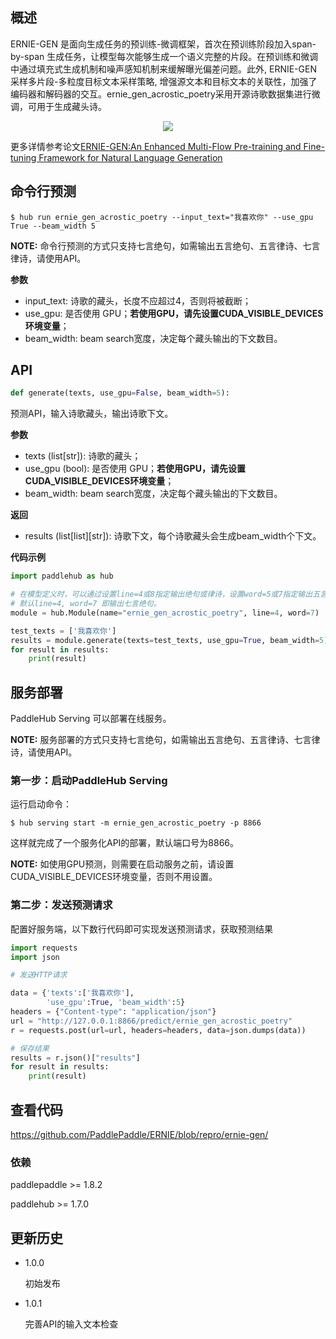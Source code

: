 ## 概述

ERNIE-GEN 是面向生成任务的预训练-微调框架，首次在预训练阶段加入span-by-span 生成任务，让模型每次能够生成一个语义完整的片段。在预训练和微调中通过填充式生成机制和噪声感知机制来缓解曝光偏差问题。此外, ERNIE-GEN 采样多片段-多粒度目标文本采样策略, 增强源文本和目标文本的关联性，加强了编码器和解码器的交互。ernie_gen_acrostic_poetry采用开源诗歌数据集进行微调，可用于生成藏头诗。
<p align="center">
<img src="https://paddlehub.bj.bcebos.com/resources/multi-flow-attention.png" hspace='10'/> <br />
</p>

更多详情参考论文[ERNIE-GEN:An Enhanced Multi-Flow Pre-training and Fine-tuning Framework for Natural Language Generation](https://arxiv.org/abs/2001.11314)

## 命令行预测

```shell
$ hub run ernie_gen_acrostic_poetry --input_text="我喜欢你" --use_gpu True --beam_width 5
```

**NOTE:** 命令行预测的方式只支持七言绝句，如需输出五言绝句、五言律诗、七言律诗，请使用API。

**参数**

* input_text: 诗歌的藏头，长度不应超过4，否则将被截断；
* use\_gpu: 是否使用 GPU；**若使用GPU，请先设置CUDA\_VISIBLE\_DEVICES环境变量**；
* beam\_width: beam search宽度，决定每个藏头输出的下文数目。

## API

```python
def generate(texts, use_gpu=False, beam_width=5):
```

预测API，输入诗歌藏头，输出诗歌下文。

**参数**

* texts (list\[str\]): 诗歌的藏头；
* use\_gpu (bool): 是否使用 GPU；**若使用GPU，请先设置CUDA\_VISIBLE\_DEVICES环境变量**；
* beam\_width: beam search宽度，决定每个藏头输出的下文数目。

**返回**

* results (list\[list\]\[str\]): 诗歌下文，每个诗歌藏头会生成beam_width个下文。

**代码示例**

```python
import paddlehub as hub

# 在模型定义时，可以通过设置line=4或8指定输出绝句或律诗，设置word=5或7指定输出五言或七言。
# 默认line=4, word=7 即输出七言绝句。
module = hub.Module(name="ernie_gen_acrostic_poetry", line=4, word=7)

test_texts = ['我喜欢你']
results = module.generate(texts=test_texts, use_gpu=True, beam_width=5)
for result in results:
    print(result)
```

## 服务部署

PaddleHub Serving 可以部署在线服务。

**NOTE:** 服务部署的方式只支持七言绝句，如需输出五言绝句、五言律诗、七言律诗，请使用API。

### 第一步：启动PaddleHub Serving

运行启动命令：
```shell
$ hub serving start -m ernie_gen_acrostic_poetry -p 8866
```

这样就完成了一个服务化API的部署，默认端口号为8866。

**NOTE:** 如使用GPU预测，则需要在启动服务之前，请设置CUDA\_VISIBLE\_DEVICES环境变量，否则不用设置。

### 第二步：发送预测请求

配置好服务端，以下数行代码即可实现发送预测请求，获取预测结果

```python
import requests
import json

# 发送HTTP请求

data = {'texts':['我喜欢你'],
        'use_gpu':True, 'beam_width':5}
headers = {"Content-type": "application/json"}
url = "http://127.0.0.1:8866/predict/ernie_gen_acrostic_poetry"
r = requests.post(url=url, headers=headers, data=json.dumps(data))

# 保存结果
results = r.json()["results"]
for result in results:
    print(result)
```

## 查看代码

https://github.com/PaddlePaddle/ERNIE/blob/repro/ernie-gen/

### 依赖

paddlepaddle >= 1.8.2

paddlehub >= 1.7.0


## 更新历史

* 1.0.0

  初始发布

* 1.0.1

  完善API的输入文本检查
